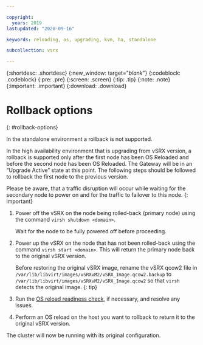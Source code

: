 ```yaml
---

copyright:
  years: 2019
lastupdated: "2020-09-16"

keywords: reloading, os, upgrading, kvm, ha, standalone

subcollection: vsrx

---
```


{:shortdesc: .shortdesc}
{:new_window: target="_blank_"}
{:codeblock: .codeblock}
{:pre: .pre}
{:screen: .screen}
{:tip: .tip}
{:note: .note}
{:important: .important}
{:download: .download}

# Rollback options
{: #rollback-options}

In the standalone environment a rollback is not supported.

In the high availability environment that is upgrading from vSRX version, a rollback is supported only after the first node has been OS Reloaded and before the second node has been OS Reloaded. The Gateway will be in an “Upgrade Active” state at this point. The following steps should be followed to rollback the first node to the previous version.

Please be aware, that a traffic disruption will occur while waiting for the secondary node to power on and for the traffic to failover to this node.
{: important}

1. Power off the vSRX on the node being rolled-back (primary node) using the command `virsh shutdown <domain>`.

   Wait for the node to be fully powered off before proceeding.

2. Power up the vSRX on the node that has not been rolled-back using the command `virsh start <domain>`. This will return the primary node back to the original vSRX version. 

   Before restoring the original vSRX image, rename the vSRX qcow2 file in `/var/lib/libvirt/images/vSRXvM2/vSRX_Image.qcow2.backup` to `/var/lib/libvirt/images/vSRXvM2/vSRX_Image.qcow2` so that `virsh` detects the original image.
   {: tip}

4.	Run the [OS reload readiness check](/docs/vsrx?topic=vsrx-vsrx-readiness), if necessary, and resolve any issues.

5.	Perform an OS reload on the host you want to rollback to return it to the original vSRX version. 

The cluster will now be running with its original configuration.

